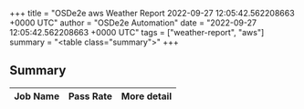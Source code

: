 +++
title = "OSDe2e aws Weather Report 2022-09-27 12:05:42.562208663 +0000 UTC"
author = "OSDe2e Automation"
date = "2022-09-27 12:05:42.562208663 +0000 UTC"
tags = ["weather-report", "aws"]
summary = "<table class=\"summary\"></table>"
+++
## Summary

| Job Name | Pass Rate | More detail |
|----------|-----------|-------------|




